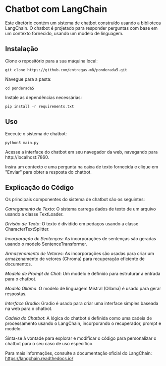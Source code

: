 # Chatbot com LangChain

Este diretório contém um sistema de chatbot construído usando a biblioteca LangChain. O chatbot é projetado para responder perguntas com base em um contexto fornecido, usando um modelo de linguagem.

## Instalação

Clone o repositório para a sua máquina local:

`git clone https://github.com/entregas-m8/ponderada5.git`

Navegue para a pasta:

`cd ponderada5`

Instale as dependências necessárias:

`pip install -r requirements.txt`

## Uso

Execute o sistema de chatbot:

`python3 main.py`

Acesse a interface do chatbot em seu navegador da web, navegando para http://localhost:7860.

Insira um contexto e uma pergunta na caixa de texto fornecida e clique em "Enviar" para obter a resposta do chatbot.

## Explicação do Código

Os principais componentes do sistema de chatbot são os seguintes:

*Carregamento de Texto*: O sistema carrega dados de texto de um arquivo usando a classe TextLoader.

*Divisão de Texto*: O texto é dividido em pedaços usando a classe CharacterTextSplitter.

*Incorporação de Sentenças*: As incorporações de sentenças são geradas usando o modelo SentenceTransformer.

*Armazenamento de Vetores*: As incorporações são usadas para criar um armazenamento de vetores (Chroma) para recuperação eficiente de documentos.

*Modelo de Prompt de Chat*: Um modelo é definido para estruturar a entrada para o chatbot.

*Modelo Ollama*: O modelo de linguagem Mistral (Ollama) é usado para gerar respostas.

*Interface Gradio*: Gradio é usado para criar uma interface simples baseada na web para o chatbot.

*Cadeia do Chatbot*: A lógica do chatbot é definida como uma cadeia de processamento usando o LangChain, incorporando o recuperador, prompt e modelo.

Sinta-se à vontade para explorar e modificar o código para personalizar o chatbot para o seu caso de uso específico.

Para mais informações, consulte a documentação oficial do LangChain:
https://langchain.readthedocs.io/
